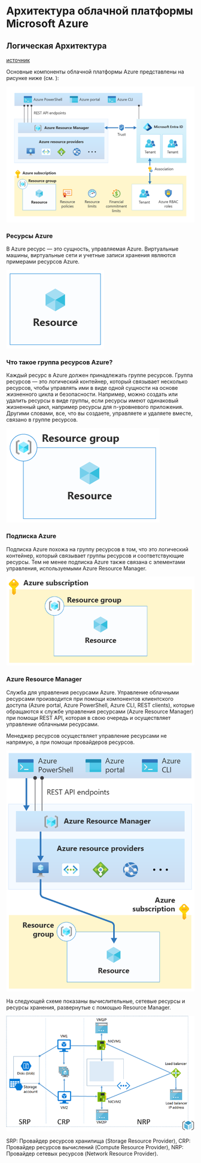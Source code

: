 # Архитектура облачной платформы Microsoft Azure

## Логическая Архитектура

[источник](https://learn.microsoft.com/en-us/azure/cloud-adoption-framework/get-started/how-azure-resource-manager-works)

Основные компоненты облачной платформы Azure представлены на рисунке ниже (см. ):

![](governance-1-21.png)

### Ресурсы Azure

В Azure ресурс — это сущность, управляемая Azure. Виртуальные машины, виртуальные сети и учетные записи хранения являются примерами ресурсов Azure.

![](governance-1-9.png)

### Что такое группа ресурсов Azure?
Каждый ресурс в Azure должен принадлежать группе ресурсов. Группа ресурсов — это логический контейнер, который связывает несколько ресурсов, чтобы управлять ими в виде одной сущности на основе жизненного цикла и безопасности. Например, можно создать или удалить ресурсы в виде группы, если ресурсы имеют одинаковый жизненный цикл, например ресурсы для n-уровневого приложения. Другими словами, все, что вы создаете, управляете и удаляете вместе, связано в группе ресурсов.

![](governance-1-10.png)

### Подписка Azure
Подписка Azure похожа на группу ресурсов в том, что это логический контейнер, который связывает группы ресурсов и соответствующие ресурсы. Тем не менее подписка Azure также связана с элементами управления, используемыми Azure Resource Manager.

![](governance-1-11.png)

### Azure Resource Manager
Служба для управления ресурсами Azure. Управление облачными ресурсами производится при помощи компонентов клиентского доступа (Azure portal, Azure PowerShell, Azure CLI, REST clients), которые обращаются к службе управления ресурсами (Azure Resource Manager) при помощи REST API, которая в свою очередь и осуществляет управление облачными ресурсами.

Менеджер ресурсов осуществляет управление ресурсами не напрямую, а при помощи провайдеров ресурсов.

![](governance-1-15.png)

На следующей схеме показаны вычислительные, сетевые ресурсы и ресурсы хранения, развернутые с помощью Resource Manager.

![](arm_arch3.png)

SRP: Провайдер ресурсов хранилища (Storage Resource Provider), CRP: Провайдер ресурсов вычислений (Compute Resource Provider), NRP: Провайдер сетевых ресурсов (Network Resource Provider).

